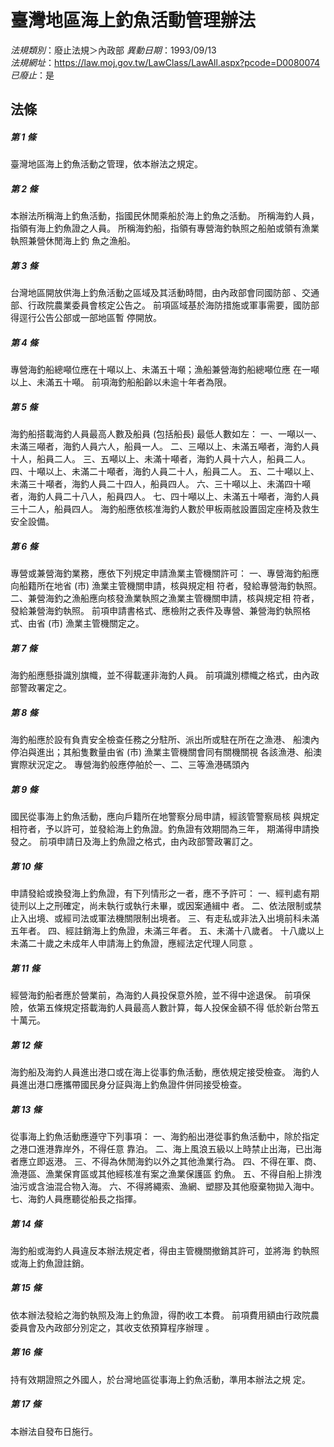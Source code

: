 # 臺灣地區海上釣魚活動管理辦法

*法規類別*：廢止法規＞內政部
*異動日期*：1993/09/13  
*法規網址*：https://law.moj.gov.tw/LawClass/LawAll.aspx?pcode=D0080074
*已廢止*：是


## 法條
##### 第 1 條
臺灣地區海上釣魚活動之管理，依本辦法之規定。


##### 第 2 條
本辦法所稱海上釣魚活動，指國民休閒乘船於海上釣魚之活動。
所稱海釣人員，指領有海上釣魚證之人員。
所稱海釣船，指領有專營海釣執照之船舶或領有漁業執照兼營休閒海上釣
魚之漁船。


##### 第 3 條
台灣地區開放供海上釣魚活動之區域及其活動時間，由內政部會同國防部
、交通部、行政院農業委員會核定公告之。
前項區域基於海防措施或軍事需要，國防部得逕行公告公部或一部地區暫
停開放。


##### 第 4 條
專營海釣船總噸位應在十噸以上、未滿五十噸；漁船兼營海釣船總噸位應
在一噸以上、未滿五十噸。
前項海釣船船齡以未逾十年者為限。


##### 第 5 條
海釣船搭載海釣人員最高人數及船員 (包括船長) 最低人數如左：
一、一噸以一、未滿三噸者，海釣人員六人，船員一人。
二、三噸以上、未滿五噸者，海釣人員十人，船員二人。
三、五噸以上、未滿十噸者，海釣人員十六人，船員二人。
四、十噸以上、未滿二十噸者，海釣人員二十人，船員二人。
五、二十噸以上、未滿三十噸者，海釣人員二十四人，船員四人。
六、三十噸以上、未滿四十噸者，海釣人員二十八人，船員四人。
七、四十噸以上、未滿五十噸者，海釣人員三十二人，船員四人。
海釣船應依核准海釣人數於甲板兩舷設置固定座椅及救生安全設備。


##### 第 6 條
專營或兼營海釣業務，應依下列規定申請漁業主管機關許可：
一、專營海釣船應向船籍所在地省 (市) 漁業主管機關申請，核與規定相
    符者，發給專營海釣執照。
二、兼營海釣之漁船應向核發漁業執照之漁業主管機關申請，核與規定相
    符者，發給兼營海釣執照。
前項申請書格式、應檢附之表件及專營、兼營海釣執照格式、由省 (市)
漁業主管機關定之。


##### 第 7 條
海釣船應懸掛識別旗幟，並不得載運非海釣人員。
前項識別標幟之格式，由內政部警政署定之。


##### 第 8 條
海釣船應於設有負責安全檢查任務之分駐所、派出所或駐在所在之漁港、
船澳內停泊與進出；其船隻數量由省 (市) 漁業主管機關會同有關機關視
各該漁港、船澳實際狀況定之。
專營海釣般應停舶於一、二、三等漁港碼頭內


##### 第 9 條
國民從事海上釣魚活動，應向戶籍所在地警察分局申請，經該管警察局核
與規定相符者，予以許可，並發給海上釣魚證。釣魚證有效期間為三年，
期滿得申請換發之。
前項申請日及海上釣魚證之格式，由內政部警政署訂之。


##### 第 10 條
申請發給或換發海上釣魚證，有下列情形之一者，應不予許可：
一、經判處有期徒刑以上之刑確定，尚未執行或執行未畢，或因案通緝中
    者。
二、依法限制或禁止入出境、或經司法或軍法機關限制出境者。
三、有走私或非法入出境前科未滿五年者。
四、經註銷海上釣魚證，未滿三年者。
五、未滿十八歲者。
十八歲以上未滿二十歲之未成年人申請海上釣魚證，應經法定代理人同意
。


##### 第 11 條
經營海釣船者應於營業前，為海釣人員投保意外險，並不得中途退保。
前項保險，依第五條規定搭載海釣人員最高人數計算，每人投保金額不得
低於新台幣五十萬元。


##### 第 12 條
海釣船及海釣人員進出港口或在海上從事釣魚活動，應依規定接受檢查。
海釣人員進出港口應攜帶國民身分証與海上釣魚證件併同接受檢查。


##### 第 13 條
從事海上釣魚活動應遵守下列事項：
一、海釣船出港從事釣魚活動中，除於指定之港口進港靠岸外，不得任意
    靠泊。
二、海上風浪五級以上時禁止出海，已出海者應立即返港。
三、不得為休閒海釣以外之其他漁業行為。
四、不得在軍、商、漁港區、漁業保育區或其他經核准有案之漁業保護區
    釣魚。
五、不得自船上排洩油污或含油混合物入海。
六、不得將繩索、漁網、塑膠及其他廢棄物拋入海中。
七、海釣人員應聽從船長之指揮。


##### 第 14 條
海釣船或海釣人員違反本辦法規定者，得由主管機關撤銷其許可，並將海
釣執照或海上釣魚證註銷。


##### 第 15 條
依本辦法發給之海釣執照及海上釣魚證，得酌收工本費。
前項費用額由行政院農委員會及內政部分別定之，其收支依預算程序辦理
。


##### 第 16 條
持有效期證照之外國人，於台灣地區從事海上釣魚活動，準用本辦法之規
定。


##### 第 17 條
本辦法自發布日施行。



